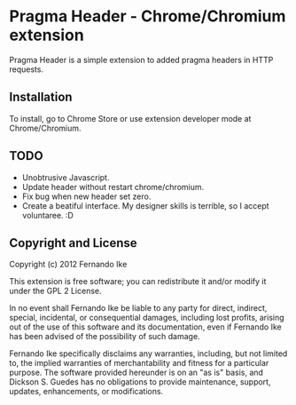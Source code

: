 Pragma Header - Chrome/Chromium extension
=========================================

Pragma Header is a simple extension to added pragma headers in HTTP requests.

Installation
------------

To install, go to Chrome Store or use extension developer mode at Chrome/Chromium.

TODO
----

* Unobtrusive Javascript.
* Update header without restart chrome/chromium.
* Fix bug when new header set zero.
* Create a beatiful interface. My designer skills is terrible, so I accept voluntaree. :D


Copyright and License
---------------------

Copyright (c) 2012 Fernando Ike

This extension is free software; you can redistribute it and/or modify 
it under the GPL 2 License.

In no event shall Fernando Ike be liable to any party for direct,
indirect, special, incidental, or consequential damages, including lost
profits, arising out of the use of this software and its documentation, even
if Fernando Ike has been advised of the possibility of such damage.

Fernando Ike specifically disclaims any warranties, including, but not
limited to, the implied warranties of merchantability and fitness for a
particular purpose. The software provided hereunder is on an "as is" basis,
and Dickson S. Guedes has no obligations to provide maintenance, support,
updates, enhancements, or modifications.
